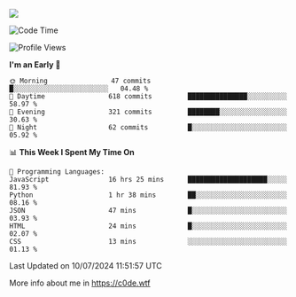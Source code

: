 <a href="https://wakatime.com"><img src="https://wakatime.com/share/@c0dezin/b7f18a7c-ab3a-40b8-8bc7-b1b7bf71f1d6.svg" /></a>

<!--START_SECTION:waka-->
![Code Time](http://img.shields.io/badge/Code%20Time-67%20hrs%2054%20mins-blue)

![Profile Views](http://img.shields.io/badge/Profile%20Views-1-blue)

**I'm an Early 🐤** 

```text
🌞 Morning                47 commits          █░░░░░░░░░░░░░░░░░░░░░░░░   04.48 % 
🌆 Daytime                618 commits         ███████████████░░░░░░░░░░   58.97 % 
🌃 Evening                321 commits         ████████░░░░░░░░░░░░░░░░░   30.63 % 
🌙 Night                  62 commits          █░░░░░░░░░░░░░░░░░░░░░░░░   05.92 % 
```


📊 **This Week I Spent My Time On** 

```text
💬 Programming Languages: 
JavaScript               16 hrs 25 mins      ████████████████████░░░░░   81.93 % 
Python                   1 hr 38 mins        ██░░░░░░░░░░░░░░░░░░░░░░░   08.16 % 
JSON                     47 mins             █░░░░░░░░░░░░░░░░░░░░░░░░   03.93 % 
HTML                     24 mins             █░░░░░░░░░░░░░░░░░░░░░░░░   02.07 % 
CSS                      13 mins             ░░░░░░░░░░░░░░░░░░░░░░░░░   01.13 % 
```


 Last Updated on 10/07/2024 11:51:57 UTC
<!--END_SECTION:waka-->

More info about me in https://c0de.wtf
